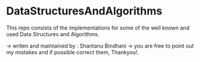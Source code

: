 # DataStructuresAndAlgorithms
This repo consists of the implementations for 
some of the well known and used Data Structures and Algorithms.

-> writen and maintained by : Shantanu Bindhani
-> you are free to point out my mistakes and if possible correct them, Thankyou!.
